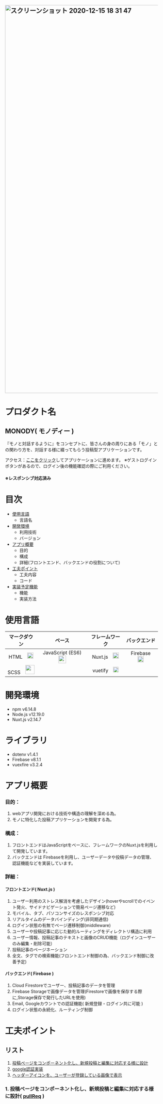 ## <img width="1280" alt="スクリーンショット 2020-12-15 18 31 47" src="https://user-images.githubusercontent.com/66821960/102196959-e424c980-3f03-11eb-8a59-4c64e330e241.png">

# プロダクト名
##  MONODY( モノディー )
『モノと対話するように』をコンセプトに、皆さんの身の周りにある「モノ」との関わり方を、対話する様に綴ってもらう投稿型アプリケーションです。

アクセス：[ここをクリック](https://mono-que-data.firebaseapp.com/auth/login)してアプリケーションに進めます。
※ゲストログインボタンがあるので、ログイン後の機能確認の際にご利用ください。

#### ※レスポンシブ対応済み


# 目次
 - [使用言語](#使用言語)
   - 言語名
 - [開発環境](#開発環境)
   - 利用技術
   - バージョン
 - [アプリ概要](#アプリ概要)
   - 目的
   - 構成
   - 詳細(フロントエンド、バックエンドの役割について)
 - [工夫ポイント](#工夫ポイント)
   - 工夫内容
   - コード
 - [実装予定機能](#実装予定機能)
   - 機能
   - 実装方法


# 使用言語
|  マークダウン |  ベース  | フレームワーク | バックエンド |
| :-----------: | :------: | :------------: | :----------: |
|  HTML　<img width= '20px'  src="https://cdn.svgporn.com/logos/html-5.svg">  |  JavaScript (ES6)　<img width= '25px'  src="https://cdn.svgporn.com/logos/javascript.svg">  | Nuxt.js　<img width= '20px'  src="https://cdn.svgporn.com/logos/nuxt-icon.svg">  |  Firebase　<img width= '20px'  src="https://cdn.svgporn.com/logos/firebase.svg">  |
|  SCSS　<img width= '30px'  src="https://cdn.svgporn.com/logos/sass.svg">  |    | vuetify　<img width= '18px'  src="https://cdn.svgporn.com/logos/vuetifyjs.svg"> |



# 開発環境
 - npm v6.14.8
 - Node.js v12.19.0
 - Nuxt.js v2.14.7

# ライブラリ
 - dotenv v1.4.1
 - Firebase v8.1.1
 - vuexfire v3.2.4

# アプリ概要

### 目的：
1. webアプリ開発における技術や構造の理解を深める為。
1. モノに特化した投稿アプリケーションを開発する為。

### 構成：
1. フロントエンドはJavaScriptをベースに、フレームワークのNuxt.jsを利用して開発しています。
1. バックエンドは Firebaseを利用し、ユーザーデータや投稿データの管理、認証機能などを実装しています。

### 詳細：
#### フロントエンド( Nuxt.js )
1. ユーザー利用のストレス解消を考慮したデザイン(hoverやscrollでのイベント発火、サイドナビゲーションで簡易ページ遷移など)
1. モバイル、タブ、パソコンサイズのレスポンシブ対応
1. リアルタイムのデータバインディング(非同期通信)
1. ログイン状態の有無でページ遷移制御(middleware)
1. ユーザーや投稿記事に応じた動的ルーティングをディレクトリ構造に利用
1. ユーザー情報、投稿記事のテキストと画像のCRUD機能（ログインユーザーのみ編集・削除可能）
1. 投稿記事のページネーション
1. 全文、タグでの検索機能(フロントエンド制御の為、バックエンド制御に改善予定)
#### バックエンド( Firebase )
1. Cloud Firestoreでユーザー、投稿記事のデータを管理
1. Firebase Storageで画像データを管理(Firestoreで画像を保存する際に,Storage保存で発行したURLを使用)
1. Email, Googleカウントでの認証機能( 新規登録・ログイン共に可能  )
1. ログイン状態の永続化、ルーティング制御


# 工夫ポイント
## リスト
1. [投稿ページをコンポーネント化し、新規投稿と編集に対応する様に設計](#1-投稿ページをコンポーネント化し新規投稿と編集に対応する様に設計-pullreq-)
1. [google認証実装](#2-google認証実装-storeauthjs-)
1. [ヘッダーアイコンを、ユーザーが登録している画像で表示](#3-ヘッダーアイコンをユーザー登録画像で表示-pullreq-)

### 1. 投稿ページをコンポーネント化し、新規投稿と編集に対応する様に設計( [pullReq](https://github.com/ioio08/mono_que_vuetify/pull/30/files#diff-ae46465c9f268c047c82f7d908ced92f01677a97d48a6415374944929cf9665b) )

#### <script> dataのプロパティ `newPost(投稿データの設定値)` を三項演算子で実装し、propsデータの有無でデフォルト値を指定
```
props: {
  # Column, Questionからデータ受け取り
  postData: {
    type: Object,
    required: false
  },
  <!- 省略 ->

# 新規投稿 / 編集によってnewPostの設定を調整する三項演算子
# 新規投稿：this.postData = null なので、初期値の設定
# 編集：this.postData がpropsで渡され、newPostとして設定

newPost: this.postData
? { ...this.postData}
: {
  text: {
    author:'',
    title:'',
    content:'',
  },
  image:{
    src:null,
    name:'',
  },
  tags: []
},
```

### 2. google認証実装( /store/auth.js )

#### ログイン状態の永続化( [pullReq](https://github.com/ioio08/mono_que_vuetify/pull/41/files#diff-e5325c6d5dcefa6b26e2deb7b2a561d472d0f9247f76925abc303bc8d98b7a55) )
#### ログインのエラーハンドリング( [pullReq](https://github.com/ioio08/mono_que_vuetify/pull/82/files#diff-e5325c6d5dcefa6b26e2deb7b2a561d472d0f9247f76925abc303bc8d98b7a55))
```
# Google認証でのログイン処理＋ユーザー情報取得 => ユーザー登録
  async signInWithGoogle({ commit, dispatch }) {
    # setPersistence(firebase.auth.Auth.Persistence.LOCAL) でログイン状態を永続化
    # Cookieを利用しない
    await auth.setPersistence(firebase.auth.Auth.Persistence.LOCAL)
    try {
      # google認証のメソッド => データを取得してdocに格納
      const doc = await auth.signInWithPopup(new firebase.auth.GoogleAuthProvider())

      # <!- 省略  ->

    } catch (error) {
      # エラー分によってメッセージをswitchさせる関数
      let errorMessage = dispatch('errorHandling', await (error, 'popup'))
      commit('setErrorMessage', errorMessage)
    }
  },

  # エラーコードによって描画するメッセージをswitchする関数
  errorHandling(error, method) {
    switch (error.code) {
      case 'auth/cancelled-popup-request':
      case 'auth/popup-closed-by-user':
        return null;
      case 'auth/email-already-in-use':
        if (method.indexOf('signup') !== -1) {
          return 'このメールアドレスは使用されています';
        } else {
          return 'メールアドレスまたはパスワードが違います';
        }
      case 'auth/invalid-email':
        return 'メールアドレスの形式が正しくありません';
      case 'auth/user-disabled':
        return 'サービスの利用が停止されています';
      case 'auth/user-not-found':
        return 'メールアドレスまたはパスワードが違います';
      case 'auth/user-mismatch':
        if (method === 'signin/popup') {
          return '認証されているユーザーと異なるアカウントが選択されました';
        } else {
          return 'メールアドレスまたはパスワードが違います';
        }
      case 'auth/weak-password':
        return 'パスワードは6文字以上にしてください';
      case 'auth/wrong-password':
        return 'メールアドレスまたはパスワードが違います';
      case 'auth/popup-blocked':
        return '認証ポップアップがブロックされました。ポップアップブロックをご利用の場合は設定を解除してください';
      case 'auth/operation-not-supported-in-this-environment':
      case 'auth/auth-domain-config-required':
      case 'auth/operation-not-allowed':
      case 'auth/unauthorized-domain':
        return '現在この認証方法はご利用頂けません';
      case 'auth/requires-recent-login':
        return '認証の有効期限が切れています';
      default:
        if (method.indexOf('signin') !== -1) {
          return '認証に失敗しました。しばらく時間をおいて再度お試しください';
        } else {
          return 'エラーが発生しました。しばらく時間をおいてお試しください';
        }
    }
  }
```

### 3. ヘッダーアイコンを、ユーザー登録画像で表示( [pullReq](https://github.com/ioio08/mono_que_vuetify/pull/69/files#diff-abda917bdb0f4670d443fba843cbfb2e5def3a9d1c3fdf792fa6823271bd0bb6) )

#### ログインしたタイミングでアイコンを表示（未ログインは場合は非表示）

```
//// Header.vue ////

# v-showでloggedIn（ログインの有無をtrue,falseで格納）がtrueの場合表示
# imageのsrc属性をバインディングさせて、動的に変更
<v-avatar
  v-bind="attrs"
  v-on="on"
  v-show="loggedIn"
  size="40"
>
  <v-img :src="userImage" />
</v-avatar>
```

#### ログインしたユーザーの登録データから、登録している画像データを取得し、storeに格納。その後Headerでは、storeからgetters経由で画像データーを取得し、リアルタイムでレンダリングする。

```
//// /plugins/firebase.auth.js ////

# ログインの有無を識別するメソッド( auth.onAuthStateChanged() )
auth.onAuthStateChanged(user => {
  # ログイン済のユーザー
  if (user) {
    # ログインした場合に登録画像をリアルタイムで描画する為の処理
    # usersコレクションへの参照のインタスタンス作成
    const userRef = db.collection('users').doc(user.uid)

    # ログイン中のユーザー情報を確認して画像を取得
    userRef.get().then(doc => {
      store.commit('auth/setUserImage', doc.data().image.src)
    })

    store.commit('auth/setUid', user.uid)

    # loggedIn をtureに変更する
    store.commit('auth/setAuthStatus', true)

    # <!- 省略 ->
```

```
////  Header.vue  ////

# computedでgettersデータを取得し、レンダリングする。
computed: {
  ...mapGetters({
    userImage: 'auth/getUserImage',
    loggedIn: 'auth/getAuthStatus'
  }),
},

```

# 実装予定機能
## リスト
1. Firebase Rulesを記述する(Cloud Firestore, Storage, Authentication, Functions) CRUD機能
1. 質問コメント機能
1. 全文検索
1. 製作者ページ作成
1. コンタクトフォーム

### 1. Firebase Rules ([issue](https://github.com/ioio08/mono_que_vuetify/issues/72))
 - rulesファイルを編集（特にCRUD機能周り）
### 2. コメント機能 ([issue](https://github.com/ioio08/mono_que_vuetify/issues/95))
 - 質問投稿に対するコメント機能
### 3. 全文検索 ([issue](https://github.com/ioio08/mono_que_vuetify/issues/76))
 - Algoliaを実装する(Firebase FunctionsでSDKも許可する。)
 - Algolia実装後、ページネーションも対応させる
### 4. 製作者ページ作成 ([issue](https://github.com/ioio08/mono_que_vuetify/issues/74))
 - ポートフォリをサイトを掲載
 -  簡易的な自己紹介を載せる（名前、年齢、スキル、実績、作品など）
### 5. コンタクトフォーム ([issue](https://github.com/ioio08/mono_que_vuetify/issues/72))
 -  node mailer と連携